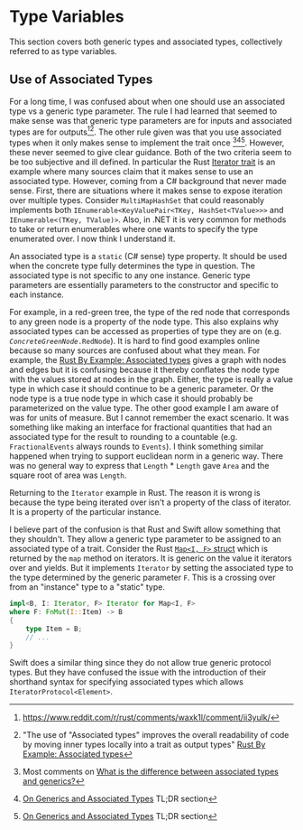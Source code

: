 # Type Variables

This section covers both generic types and associated types, collectively referred to as type
variables.

## Use of Associated Types

For a long time, I was confused about when one should use an associated type vs a generic type
parameter. The rule I had learned that seemed to make sense was that generic type parameters are for
inputs and associated types are for outputs[^output1][^output2]. The other rule given was that you
use associated types when it only makes sense to implement the trait once [^once1][^once2][^once2].
However, these never seemed to give clear guidance. Both of the two criteria seem to be too
subjective and ill defined. In particular the Rust [Iterator
trait](https://doc.rust-lang.org/std/iter/trait.Iterator.html) is an example where many sources
claim that it makes sense to use an associated type. However, coming from a C# background that never
made sense. First, there are situations where it makes sense to expose iteration over multiple
types. Consider `MultiMapHashSet` that could reasonably implements both
`IEnumerable<KeyValuePair<TKey, HashSet<TValue>>>` and `IEnumerable<(TKey, TValue)>`. Also, in .NET
it is very common for methods to take or return enumerables where one wants to specify the type
enumerated over. I now think I understand it.

An associated type is a `static` (C# sense) type property. It should be used when the concrete type
fully determines the type in question. The associated type is not specific to any one instance.
Generic type parameters are essentially parameters to the constructor and specific to each instance.

For example, in a red-green tree, the type of the red node that corresponds to any green node is a
property of the node type. This also explains why associated types can be accessed as properties of
type they are on (e.g. *`ConcreteGreenNode`*`.RedNode`). It is hard to find good examples online
because so many sources are confused about what they mean. For example, the [Rust By Example:
Associated types](https://doc.rust-lang.org/rust-by-example/generics/assoc_items/types.html) gives a
graph with nodes and edges but it is confusing because it thereby conflates the node type with the
values stored at nodes in the graph. Either, the type is really a value type in which case it should
continue to be a generic parameter. Or the node type is a true node type in which case it should
probably be parameterized on the value type. The other good example I am aware of was for units of
measure. But I cannot remember the exact scenario. It was something like making an interface for
fractional quantities that had an associated type for the result to rounding to a countable (e.g.
`FractionalEvents` always rounds to `Events`). I think something similar happened when trying to
support euclidean norm in a generic way. There was no general way to express that `Length` *
`Length` gave `Area` and the square root of area was `Length`.

Returning to the `Iterator` example in Rust. The reason it is wrong is because the type being
iterated over isn't a property of the class of iterator. It is a property of the particular
instance.

I believe part of the confusion is that Rust and Swift allow something that they shouldn't. They
allow a generic type parameter to be assigned to an associated type of a trait. Consider the Rust
[`Map<I, F>` struct](https://doc.rust-lang.org/std/iter/struct.Map.html) which is returned by the
`map` method on iterators. It is generic on the value it iterators over and yields. But it
implements `Iterator` by setting the associated type to the type determined by the generic parameter
`F`. This is a crossing over from an "instance" type to a "static" type.

```Rust
impl<B, I: Iterator, F> Iterator for Map<I, F>
where F: FnMut(I::Item) -> B
{
    type Item = B;
    // ...
}
```

Swift does a similar thing since they do not allow true generic protocol types. But they have
confused the issue with the introduction of their shorthand syntax for specifying associated types
which allows `IteratorProtocol<Element>`.

[^output1]: https://www.reddit.com/r/rust/comments/waxk1l/comment/ii3yulk/
[^output2]: "The use of "Associated types" improves the overall readability of code by moving inner types locally into a trait as output types" [Rust By Example: Associated types](https://doc.rust-lang.org/rust-by-example/generics/assoc_items/types.html)
[^once1]: Most comments on [What is the difference between associated types and generics?](https://www.reddit.com/r/rust/comments/waxk1l/what_is_the_difference_between_associated_types/)
[^once2]: [On Generics and Associated Types](https://blog.thomasheartman.com/posts/on-generics-and-associated-types) TL;DR section
[^once3]: [When is it appropriate to use an associated type versus a generic type?](https://stackoverflow.com/q/32059370/268898)
